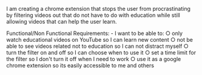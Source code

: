 I am creating a chrome extension that stops the user from procrastinating by filtering videos out that do not have to do with education while still allowing videos that can help the user learn.

Functional/Non Functional Requirements:
	- I want to be able to:
		○ only watch educational videos on YouTube
			 so I can learn new content
		○ not be able to see videos related not to education
			 so I can not distract myself
		○ turn the filter on and off
			 so I can choose when to use it
		○ set a time limit for the filter
			 so I don't turn it off when I need to work
		○ use it as a google chrome extension
			 so its easily accessible to me and others
